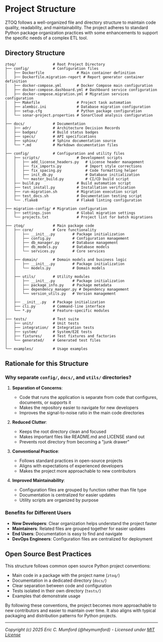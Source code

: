 # Project Structure

ZTOQ follows a well-organized file and directory structure to maintain code quality, readability, and maintainability. The project adheres to standard Python package organization practices with some enhancements to support the specific needs of a complex ETL tool.

## Directory Structure

```
ztoq/                 # Root Project Directory
├── config/           # Configuration files
│   ├── Dockerfile               # Main container definition
│   ├── Dockerfile.migration-report # Report generator container definition
│   ├── docker-compose.yml       # Docker Compose main configuration
│   ├── docker-compose.dashboard.yml # Dashboard service configuration
│   ├── docker-compose.migration.yml # Migration services configuration
│   ├── Makefile                 # Project task automation
│   ├── alembic.ini              # Database migration configuration
│   ├── setup.cfg                # Python package configuration
│   └── sonar-project.properties # SonarCloud analysis configuration
│
├── docs/             # Documentation
│   ├── adr/          # Architecture Decision Records
│   ├── badges/       # Build status badges
│   ├── specs/        # API specifications
│   ├── sphinx/       # Sphinx documentation source
│   └── *.md          # Markdown documentation files
│
├── config/           # Configuration and utility files
│   ├── scripts/                 # Development scripts
│   │   ├── add_license_headers.py   # License header management
│   │   ├── fix_imports.py           # Import style corrections
│   │   ├── fix_spacing.py           # Code formatting helper
│   │   ├── init_db.py               # Database initialization
│   │   └── master_build.py          # CI/CD build script
│   ├── build.py                 # Build automation script
│   ├── test_install.py          # Installation verification
│   ├── run-migration.sh         # Migration execution script
│   ├── test_docs.sh             # Documentation testing script
│   └── .flake8                  # Flake8 linting configuration
│
├── migration-config/ # Migration configuration
│   ├── settings.json            # Global migration settings
│   └── projects.txt             # Project list for batch migrations
│
├── ztoq/             # Main package code
│   ├── core/         # Core functionality
│   │   ├── __init__.py        # Package initialization
│   │   ├── config.py          # Configuration management
│   │   ├── db_manager.py      # Database management
│   │   ├── db_models.py       # Database models
│   │   └── services.py        # Core services
│   │
│   ├── domain/       # Domain models and business logic
│   │   ├── __init__.py        # Package initialization
│   │   └── models.py          # Domain models
│   │
│   ├── utils/        # Utility modules
│   │   ├── __init__.py        # Package initialization
│   │   ├── package_info.py    # Package metadata
│   │   ├── dependency_manager.py # Dependency management 
│   │   └── version_utils.py   # Version management
│   │
│   ├── __init__.py   # Package initialization
│   ├── cli.py        # Command-line interface
│   └── *.py          # Feature-specific modules
│
├── tests/            # Test suite
│   ├── unit/         # Unit tests
│   ├── integration/  # Integration tests
│   ├── system/       # System/E2E tests
│   ├── fixtures/     # Test fixtures and factories
│   └── generated/    # Generated test files
│
└── examples/         # Usage examples
```

## Rationale for this Structure

### Why separate `config/`, `docs/`, and `utils/` directories?

1. **Separation of Concerns**:
   - Code that runs the application is separate from code that configures, documents, or supports it
   - Makes the repository easier to navigate for new developers
   - Improves the signal-to-noise ratio in the main code directories

2. **Reduced Clutter**:
   - Keeps the root directory clean and focused
   - Makes important files like README.md and LICENSE stand out
   - Prevents root directory from becoming a "junk drawer"

3. **Conventional Practice**:
   - Follows standard practices in open-source projects
   - Aligns with expectations of experienced developers
   - Makes the project more approachable to new contributors

4. **Improved Maintainability**:
   - Configuration files are grouped by function rather than file type
   - Documentation is centralized for easier updates
   - Utility scripts are organized by purpose

### Benefits for Different Users

- **New Developers**: Clear organization helps understand the project faster
- **Maintainers**: Related files are grouped together for easier updates
- **End Users**: Documentation is easy to find and navigate
- **DevOps Engineers**: Configuration files are centralized for deployment

## Open Source Best Practices

This structure follows common open source Python project conventions:

- Main code in a package with the project name (`ztoq/`)
- Documentation in a dedicated directory (`docs/`)
- Clear separation between code and configuration
- Tests isolated in their own directory (`tests/`)
- Examples that demonstrate usage

By following these conventions, the project becomes more approachable to new contributors and easier to maintain over time. It also aligns with typical packaging and distribution patterns for Python projects.

---
*Copyright (c) 2025 Eric C. Mumford (@heymumford) - Licensed under [MIT License](../LICENSE)*
